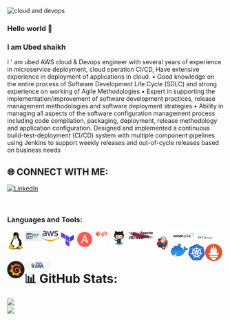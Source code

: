 ![cloud and devops](https://github.com/shaikh-ubed/shaikh-ubed/blob/main/gif_icons/Blue%20Tosca%20Geometric%20Technology%20Linkedln%20Banner%20(1).gif)


### Hello world 👋


###  I am Ubed shaikh


I ' am ubed AWS cloud & Devops engineer with several years of experience in microservice deployment, cloud operation CI/CD, Have extensive experience in deployment of applications in cloud. • Good knowledge on the entire process of Software Development Life Cycle (SDLC) and strong experience on working of Agile Methodologies • Expert in supporting the implementation/improvement of software development practices, release management methodologies and software deployment strategies • Ability in managing all aspects of the software configuration management process including code compilation, packaging, deployment, release methodology and application configuration. Designed and implemented a continuous build-test-deployment (CI/CD) system with multiple component pipelines using Jenkins to support weekly releases and out-of-cycle releases based on business needs

## 🌐 CONNECT WITH ME:
[![LinkedIn](https://img.shields.io/badge/LinkedIn-%230077B5.svg?logo=linkedin&logoColor=white)](https://www.linkedin.com/in/ubed-shaikh-devops/) 

<br />

### Languages and Tools:

<img align="left" alt="Unix" width="40px" src="https://github.com/shaikh-ubed/shaikh-ubed/blob/main/gif_icons/linux.png"/>
<img align="left" alt="Unix" width="40px" src="https://github.com/shaikh-ubed/shaikh-ubed/blob/main/gif_icons/shell.jpg"/>
<img align="left" alt="Unix" width="40px" src="https://github.com/shaikh-ubed/shaikh-ubed/blob/main/gif_icons/aws.png"/>
<img align="left" alt="Unix" width="40px" src="https://github.com/shaikh-ubed/shaikh-ubed/blob/main/gif_icons/teraform.png"/>
<img align="left" alt="Unix" width="40px" src="https://github.com/shaikh-ubed/shaikh-ubed/blob/main/gif_icons/Ansible.png"/>
<img align="left" alt="Unix" width="40px" src="https://github.com/shaikh-ubed/shaikh-ubed/blob/main/gif_icons/git.png"/>
<img align="left" alt="Unix" width="40px" src="https://github.com/shaikh-ubed/shaikh-ubed/blob/main/gif_icons/github.png"/>
<img align="left" alt="Unix" width="60px" src="https://github.com/shaikh-ubed/shaikh-ubed/blob/main/gif_icons/maven.jpg"/>
<img align="left" alt="Unix" width="40px" src="https://github.com/shaikh-ubed/shaikh-ubed/blob/main/gif_icons/jenkins.png"/>
<img align="left" alt="Unix" width="60px" src="https://github.com/shaikh-ubed/shaikh-ubed/blob/main/gif_icons/sonarqube.png"/>
<img align="left" alt="Unix" width="40px" src="https://github.com/shaikh-ubed/shaikh-ubed/blob/main/gif_icons/nexus.png"/>
<img align="left" alt="Unix" width="40px" src="https://github.com/shaikh-ubed/shaikh-ubed/blob/main/gif_icons/docker.png"/>
<img align="left" alt="Unix" width="40px" src="https://github.com/shaikh-ubed/shaikh-ubed/blob/main/gif_icons/kubernetes.png"/>
<img align="left" alt="Unix" width="40px" src="https://github.com/shaikh-ubed/shaikh-ubed/blob/main/gif_icons/prometheus.png"/>
<img align="left" alt="Unix" width="40px" src="https://github.com/shaikh-ubed/shaikh-ubed/blob/main/gif_icons/grafana.png"/>
<img align="left" alt="Unix" width="60px" src="https://github.com/shaikh-ubed/shaikh-ubed/blob/main/gif_icons/jira.png"/>



<br />
<br />
<br />


















# 📊 GitHub Stats:
![](https://github-readme-stats.vercel.app/api?username=shaikh-ubed&theme=blue-green&hide_border=false&include_all_commits=false&count_private=false)<br/>
![](https://github-readme-streak-stats.herokuapp.com/?user=shaikh-ubed&theme=blue-green&hide_border=false)<br/>




